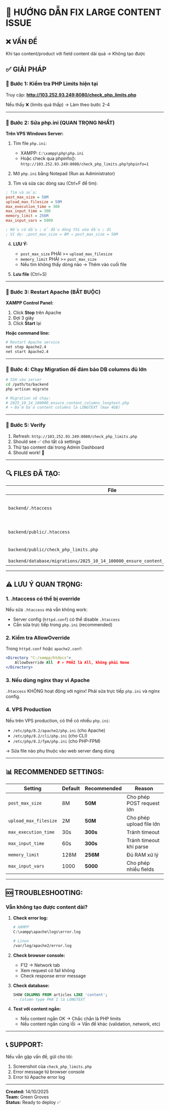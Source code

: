# 🔧 HƯỚNG DẪN FIX LARGE CONTENT ISSUE

## ❌ VẤN ĐỀ
Khi tạo content/product với field content dài quá → Không tạo được

## ✅ GIẢI PHÁP

### 📍 **Bước 1: Kiểm tra PHP Limits hiện tại**

Truy cập: **http://103.252.93.249:8080/check_php_limits.php**

Nếu thấy ❌ (limits quá thấp) → Làm theo bước 2-4

---

### 📍 **Bước 2: Sửa php.ini (QUAN TRỌNG NHẤT)**

**Trên VPS Windows Server:**

1. Tìm file `php.ini`:
   - XAMPP: `C:\xampp\php\php.ini`
   - Hoặc check qua phpinfo(): `http://103.252.93.249:8080/check_php_limits.php?phpinfo=1`

2. Mở `php.ini` bằng Notepad (Run as Administrator)

3. Tìm và sửa các dòng sau (Ctrl+F để tìm):

```ini
; Tìm và sửa:
post_max_size = 50M
upload_max_filesize = 50M
max_execution_time = 300
max_input_time = 300
memory_limit = 256M
max_input_vars = 5000

; Nếu có dấu ; ở đầu dòng thì xóa dấu ; đi
; Ví dụ: ;post_max_size = 8M → post_max_size = 50M
```

4. **LƯU Ý:**
   - `post_max_size` PHẢI >= `upload_max_filesize`
   - `memory_limit` PHẢI >= `post_max_size`
   - Nếu tìm không thấy dòng nào → Thêm vào cuối file

5. **Lưu file** (Ctrl+S)

---

### 📍 **Bước 3: Restart Apache (BẮT BUỘC)**

**XAMPP Control Panel:**
1. Click **Stop** trên Apache
2. Đợi 3 giây
3. Click **Start** lại

**Hoặc command line:**
```bash
# Restart Apache service
net stop Apache2.4
net start Apache2.4
```

---

### 📍 **Bước 4: Chạy Migration để đảm bảo DB columns đủ lớn**

```bash
# SSH vào server
cd /path/to/backend
php artisan migrate

# Migration sẽ chạy:
# 2025_10_14_100000_ensure_content_columns_longtext.php
# → Đảm bảo content columns là LONGTEXT (max 4GB)
```

---

### 📍 **Bước 5: Verify**

1. Refresh: `http://103.252.93.249:8080/check_php_limits.php`
2. Should see ✅ cho tất cả settings
3. Thử tạo content dài trong Admin Dashboard
4. Should work! 🎉

---

## 🔍 **FILES ĐÃ TẠO:**

| File | Mục đích | Location |
|------|----------|----------|
| `backend/.htaccess` | PHP limits cho backend folder | `F:\xampp\htdocs\eProject\backend\.htaccess` |
| `backend/public/.htaccess` | PHP limits cho public folder | `F:\xampp\htdocs\eProject\backend\public\.htaccess` |
| `backend/public/check_php_limits.php` | Diagnostic tool | `F:\xampp\htdocs\eProject\backend\public\check_php_limits.php` |
| `backend/database/migrations/2025_10_14_100000_ensure_content_columns_longtext.php` | Migration | `F:\xampp\htdocs\eProject\backend\database\migrations\` |

---

## ⚠️ **LƯU Ý QUAN TRỌNG:**

### **1. .htaccess có thể bị override**

Nếu sửa `.htaccess` mà vẫn không work:
- Server config (`httpd.conf`) có thể disable `.htaccess`
- Cần sửa trực tiếp trong `php.ini` (recommended)

### **2. Kiểm tra AllowOverride**

Trong `httpd.conf` hoặc `apache2.conf`:
```apache
<Directory "C:/xampp/htdocs">
    AllowOverride All  # ← PHẢI là All, không phải None
</Directory>
```

### **3. Nếu dùng nginx thay vì Apache**

`.htaccess` KHÔNG hoạt động với nginx!
Phải sửa trực tiếp `php.ini` và nginx config.

### **4. VPS Production**

Nếu trên VPS production, có thể có nhiều `php.ini`:
- `/etc/php/8.2/apache2/php.ini` (cho Apache)
- `/etc/php/8.2/cli/php.ini` (cho CLI)
- `/etc/php/8.2/fpm/php.ini` (cho PHP-FPM)

→ Sửa file nào phụ thuộc vào web server đang dùng

---

## 📊 **RECOMMENDED SETTINGS:**

| Setting | Default | Recommended | Reason |
|---------|---------|-------------|--------|
| `post_max_size` | 8M | **50M** | Cho phép POST request lớn |
| `upload_max_filesize` | 2M | **50M** | Cho phép upload file lớn |
| `max_execution_time` | 30s | **300s** | Tránh timeout |
| `max_input_time` | 60s | **300s** | Tránh timeout khi parse |
| `memory_limit` | 128M | **256M** | Đủ RAM xử lý |
| `max_input_vars` | 1000 | **5000** | Cho phép nhiều fields |

---

## 🆘 **TROUBLESHOOTING:**

### **Vẫn không tạo được content dài?**

1. **Check error log:**
   ```bash
   # XAMPP
   C:\xampp\apache\logs\error.log
   
   # Linux
   /var/log/apache2/error.log
   ```

2. **Check browser console:**
   - F12 → Network tab
   - Xem request có fail không
   - Check response error message

3. **Check database:**
   ```sql
   SHOW COLUMNS FROM articles LIKE 'content';
   -- Column type PHẢI là LONGTEXT
   ```

4. **Test với content ngắn:**
   - Nếu content ngắn OK → Chắc chắn là PHP limits
   - Nếu content ngắn cũng lỗi → Vấn đề khác (validation, network, etc)

---

## 📞 **SUPPORT:**

Nếu vẫn gặp vấn đề, gửi cho tôi:
1. Screenshot của `check_php_limits.php`
2. Error message từ browser console
3. Error từ Apache error log

---

**Created:** 14/10/2025  
**Team:** Green Groves  
**Status:** Ready to deploy ✅

